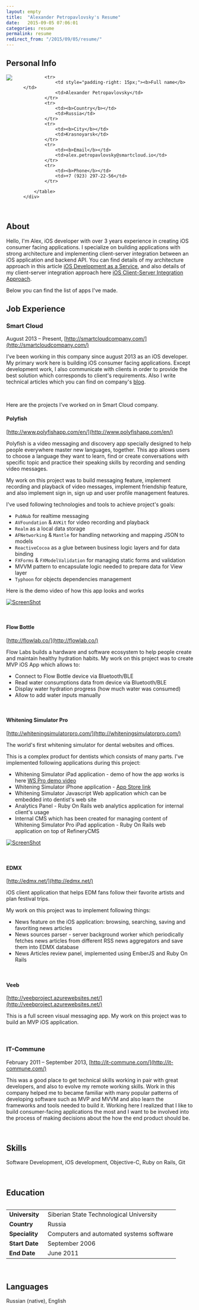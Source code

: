 ```yaml
---
layout: empty
title:  "Alexander Petropavlovsky's Resume"
date:   2015-09-05 07:06:01
categories: resume
permalink: resume
redirect_from: "/2015/09/05/resume/"
---
```


<section>
<h2>Personal Info</h2>

<div>
    <div style="float: left; padding-right: 30px;">
        <img src="https://avatars0.githubusercontent.com/u/1518705?v=3&s=150" />
    </div>
    <div>
        <table>
    
            <tr>
                <td style="padding-right: 15px;"><b>Full name</b></td>
                <td>Alexander Petropavlovsky</td>
            </tr>
            <tr>
                <td><b>Country</b></td>
                <td>Russia</td>
            </tr>
            <tr>
                <td><b>City</b></td>
                <td>Krasnoyarsk</td>
            </tr>
            <tr>
                <td><b>Email</b></td>
                <td>alex.petropavlovsky@smartcloud.io</td>
            </tr>
            <tr>
                <td><b>Phone</b></td>
                <td>+7 (923) 297-22-56</td>
            </tr>
    
        </table>
    </div>
</div>

</section>

<br>

## About

Hello, I'm Alex, iOS developer with over 3 years experience in creating iOS consumer facing applications. I specialize on building applications with strong architecture and implementing client-server integration between an iOS application and backend API. You can find details of my architecture approach in this article [iOS Development as a Service](http://www.sm-cloud.com/ios-development-as-a-service/), and also details of my client-server integration approach here [iOS Client-Server Integration Approach](http://www.sm-cloud.com/ios-client-server-integration-approach/). 

Below you can find the list of apps I've made.

## Job Experience

### Smart Cloud 

August 2013 – Present, [http://smartcloudcompany.com/](http://smartcloudcompany.com/)

I’ve been working in this company since august 2013 as an iOS developer. My primary work here is building iOS consumer facing applications. Except development work, I also communicate with clients in order to provide the best solution which corresponds to client's requirements. Also I write technical articles which you can find on company's [blog](http://www.sm-cloud.com/). 

<br>

Here are the projects I’ve worked on in Smart Cloud company.

#### Polyfish

[http://www.polyfishapp.com/en/](http://www.polyfishapp.com/en/)

Polyfish is a video messaging and discovery app specially designed to help people everywhere master new languages, together. This app allows users to choose a language they want to learn, find or create conversations with specific topic and practice their speaking skills by recording and sending video messages. 

My work on this project was to build messaging feature, implement recording and playback of video messages, implement friendship feature, and also implement sign in, sign up and user profile management features. 

I've used following technologies and tools to achieve project's goals:

- `PubNub` for realtime messaging
- `AVFoundation` & `AVKit` for video recording and playback
- `Realm` as a local data storage
- `AFNetworking` & `Mantle` for handling networking and mapping JSON to models
- `ReactiveCocoa` as a glue between business logic layers and for data binding
- `FXForms` & `FXModelValidation` for managing static forms and validation
- MVVM pattern to encapsulate logic needed to prepare data for View layer
- `Typhoon` for objects dependencies management

Here is the demo video of how this app looks and works 

[![ScreenShot](https://www.dropbox.com/s/fzjkq1k4mzy3u7m/Screenshot%202016-03-29%2012.32.01.png?dl=1)](https://youtu.be/XwIU1q90RLg)

<br>

#### Flow Bottle

[http://flowlab.co/](http://flowlab.co/)

Flow Labs builds a hardware and software ecosystem to help people create and maintain healthy hydration habits.  My work on this project was to create MVP iOS App which allows to:  

- Connect to Flow Bottle device via Bluetooth/BLE 
- Read water consumptions data from device via Bluetooth/BLE
- Display water hydration progress (how much water was consumed)
- Allow to add water inputs manually

<br>

#### Whitening Simulator Pro

[http://whiteningsimulatorpro.com/](http://whiteningsimulatorpro.com/)

The world's first whitening simulator for dental websites and offices.  

This is a complex product for dentists which consists of many parts. I've implemented following applications during this project: 

- Whitening Simulator iPad application - demo of how the app works is here [WS Pro demo video](https://www.dropbox.com/s/zf6nfry42o8cacs/wspro-demo.mov?dl=0)
- Whitening Simulator iPhone application - [App Store link](https://itunes.apple.com/us/app/whitening-simulator/id341030387?mt=8)  
- Whitening Simulator Javascript Web application which can be embedded into dentist's web site
- Analytics Panel - Ruby On Rails web analytics application for internal client's usage 
- Internal CMS which has been created for managing content of Whitening Simulator Pro iPad application - Ruby On Rails web application on top of RefineryCMS

[![ScreenShot](https://www.dropbox.com/s/t4av2vuvoq2of6d/Screenshot%202016-03-29%2012.26.23.png?dl=1)](https://youtu.be/LaaRYwI3wxo)

<br>

#### EDMX

[http://edmx.net/](http://edmx.net/) 

iOS client application that helps EDM fans follow their favorite artists and plan festival trips.   

My work on this project was to implement following things: 

- News feature on the iOS application: browsing, searching, saving and favoriting news articles
- News sources parser - server background worker which periodically fetches news articles from different RSS news aggregators and save them into EDMX database  
- News Articles review panel, implemented using EmberJS and Ruby On Rails  

<br>

#### Veeb 

[http://veebproject.azurewebsites.net/](http://veebproject.azurewebsites.net/)

This is a full screen visual messaging app. My work on this project was to build an MVP iOS application.

<br>

### IT-Commune

February 2011 – September 2013, [http://it-commune.com/](http://it-commune.com/)

This was a good place to get technical skills working in pair with great developers, and also to evolve my remote working skills. Work in this company helped me to became familiar with many popular patterns of developing software such as MVP and MVVM and also learn the frameworks and tools needed to build it. Working here I realized that I like to build consumer-facing applications the most and I want to be involved into the process of making decisions about the how the end product should be.

<br>

## Skills

Software Development, iOS development, Objective-C, Ruby on Rails, Git

<br>

## Education

<table>
    <tr>
        <td style="padding-right: 15px;"><b>University</b></td>
        <td>Siberian State Technological University</td>
    </tr>
    <tr>
        <td><b>Country</b></td>
        <td>Russia</td>
    </tr>
    <tr>
        <td><b>Speciality</b></td>
        <td>Computers and automated systems software</td>
    </tr>
    <tr>
        <td><b>Start Date</b></td>
        <td>September 2006</td>
    </tr>
    <tr>
        <td><b>End Date</b></td>
        <td>June 2011</td>
    </tr>
</table>

<br>

## Languages

Russian (native), English
